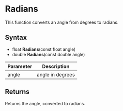 # Radians #

This function converts an angle from degrees to radians.

## Syntax ##

- float **Radians**(const float angle)
- double **Radians**(const double angle)

| Parameter | Description |
| --- | --- |
| angle | angle in degrees |

## Returns ##

Returns the angle, converted to radians.
